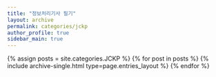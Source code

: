 ```yaml
---
title: "정보처리기사 필기"
layout: archive
permalink: categories/jckp
author_profile: true
sidebar_main: true
---
```


{% assign posts = site.categories.JCKP %}
{% for post in posts %} {% include archive-single.html type=page.entries_layout %} {% endfor %}